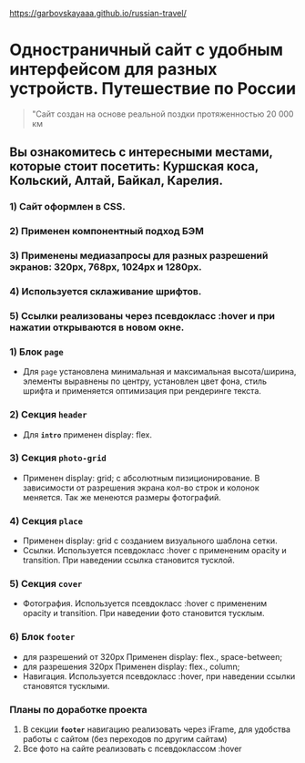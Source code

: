 https://garbovskayaaa.github.io/russian-travel/

# Одностраничный сайт с удобным интерфейсом для разных устройств.  **Путешествие по России**

>"Сайт создан на основе реальной поздки протяженностью 20 000 км

##  Вы ознакомитесь с интересными местами, которые стоит посетить: **Куршская коса**, **Кольский**, **Алтай**, **Байкал**, **Карелия**.

### 1) Сайт оформлен в CSS.
### 2) Применен компонентный подход БЭМ
### 3) Применены медиазапросы для разных разрешений экранов: 320px, 768px, 1024px и 1280px.
### 4) Используется склаживание шрифтов.
### 5) Ссылки реализованы через псевдокласс :hover и при нажатии открываются в новом окне.

### 1) Блок **`page`**
+  Для `page` установлена минимальная и максимальная высота/ширина, элементы выравнены по центру, установлен цвет фона, стиль шрифта и применяется оптимизация при рендеринге текста.

### 2) Секция **`header`**
+  Для **`intro`** применен display: flex.

### 3) Секция **`photo-grid`**
+ Применен display: grid; с абсолютным пизиционирование. В зависимости от разрешения экрана кол-во строк и колонок меняется. Так же менеются размеры фотографий.

### 4) Секция **`place`**
+ Применен display: grid с созданием визуального шаблона сетки.
+  Ссылки. Используется псевдокласс :hover с примененим opacity и transition. При наведении ссылка становится тусклой.

### 5) Секция **`cover`**
+ Фотография. Используется псевдокласс :hover с примененим opacity и transition. При наведении фото становится тусклым.

### 6) Блок **`footer`**
+ для разрешений от 320px Применен display: flex.,  space-between;
+ для разрешения 320px Применен display: flex., column;
+ Навигация. Используется псевдокласс :hover, при наведении ссылки становятся тусклыми.


### Планы по доработке проекта
1) В секции **`footer`** навигацию реализовать через iFrame, для удобства работы с сайтом (без переходов по другим сайтам)
2) Все фото на сайте реализовать с псевдоклассом :hover
